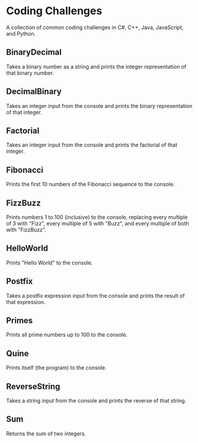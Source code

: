 # Coding Challenges

A collection of common coding challenges in C#, C++, Java, JavaScript, and Python.

## BinaryDecimal

Takes a binary number as a string and prints the integer representation of that binary number.

## DecimalBinary

Takes an integer input from the console and prints the binary representation of that integer.

## Factorial

Takes an integer input from the console and prints the factorial of that integer.

## Fibonacci

Prints the first 10 numbers of the Fibonacci sequence to the console.

## FizzBuzz

Prints numbers 1 to 100 (inclusive) to the console, replacing every multiple of 3 with "Fizz", every multiple of 5 with "Buzz", and every multiple of both with "FizzBuzz".

## HelloWorld

Prints "Hello World" to the console.

## Postfix

Takes a postfix expression input from the console and prints the result of that expression.

## Primes

Prints all prime numbers up to 100 to the console.

## Quine

Prints itself (the program) to the console.

## ReverseString

Takes a string input from the console and prints the reverse of that string.

## Sum

Returns the sum of two integers.
